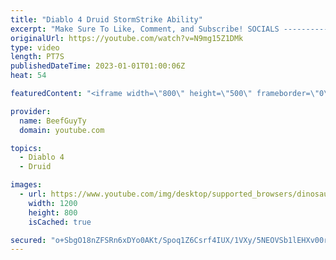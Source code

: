 ```yaml
---
title: "Diablo 4 Druid StormStrike Ability"
excerpt: "Make Sure To Like, Comment, and Subscribe! SOCIALS ---------------------------------------------- Join Our ..."
originalUrl: https://youtube.com/watch?v=N9mg15Z1DMk
type: video
length: PT7S
publishedDateTime: 2023-01-01T01:00:06Z
heat: 54

featuredContent: "<iframe width=\"800\" height=\"500\" frameborder=\"0\" src=\"https://www.youtube.com/embed/N9mg15Z1DMk\" allow=\"accelerometer; autoplay; encrypted-media; gyroscope; picture-in-picture\" allowfullscreen></iframe>"

provider:
  name: BeefGuyTy
  domain: youtube.com

topics:
  - Diablo 4
  - Druid

images:
  - url: https://www.youtube.com/img/desktop/supported_browsers/dinosaur.png
    width: 1200
    height: 800
    isCached: true

secured: "o+SbgO18nZFSRn6xDYo0AKt/Spoq1Z6Csrf4IUX/1VXy/5NEOVSb1lEHXv00r29laeN5ikQyfbB8YifyWspHkJyeoxUTGlRwkyzCjXBXCMmiWRyCPw78mKiorrCS1OZX+HzlzV5PSqGXUm575mycmqVK5Ss58U4RGGNwFOJbfKGiO4jSGibEEeXRHkW0i+VidF15I+vmkkeydTSM+pUaVnhyleciBvJIZTAyLeQZicWf95s78gtVAkGrhGUCIsuBEmcgaIDndf94qmokf/WQDu29gCqOYXICvlYtTZkD9d2axkrLP6ZhWnZ9QcSdtww4fahXou8nfnFJExXgFwIIMEb6VIhrZZrC2rxNC9yTKAsqqvmVZJodO8h/ls2/M83LXzoJdi++NwQw+uIeCNmgDTAP5/8dioTrTiYLZSRPA4E=;4XCx9KkJQQOiprnXG6MOCg=="
---
```


